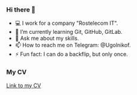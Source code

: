### Hi there 👋

- 💻 I work for a company "Rostelecom IT".
- 🌱 I’m currently learning Git, GitHub, GitLab.
- 💬 Ask me about my skills.
- 📫 How to reach me on Telegram: @Ugolnikof.
- ⚡ Fun fact: I can do a backflip, but only once.

### My CV

[Link to my CV](https://drive.google.com/file/d/1JLaxdW-T-wZlzolZ16FENsTm3_CqfD_W/view?usp=sharing)
